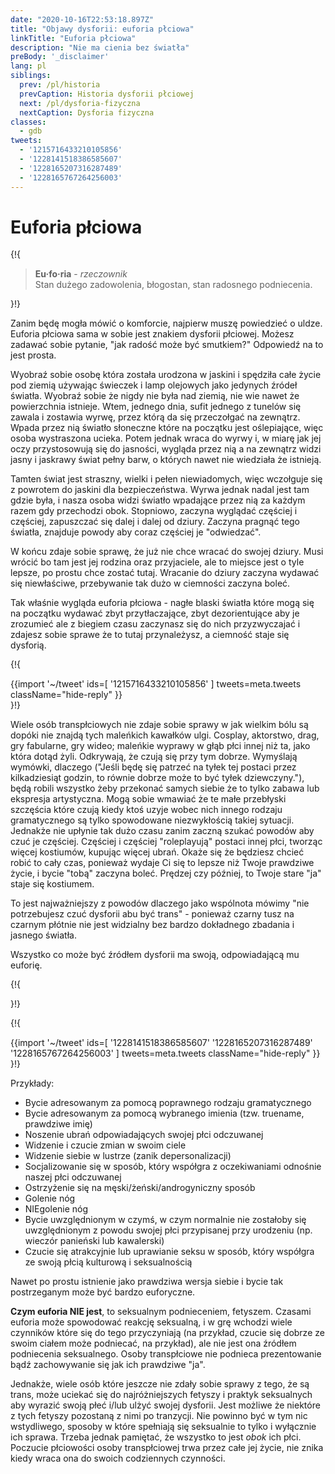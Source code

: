 ```yaml
---
date: "2020-10-16T22:53:18.897Z"
title: "Objawy dysforii: euforia płciowa"
linkTitle: "Euforia płciowa"
description: "Nie ma cienia bez światła"
preBody: '_disclaimer'
lang: pl
siblings:
  prev: /pl/historia
  prevCaption: Historia dysforii płciowej
  next: /pl/dysforia-fizyczna
  nextCaption: Dysforia fizyczna
classes:
  - gdb
tweets:
  - '1215716433210105856'
  - '1228141518386585607'
  - '1228165207316287489'
  - '1228165767264256003'
---
```


# Euforia płciowa

{!{
<div class="gutter"><blockquote>
  <strong>Eu·fo·ria</strong> - <em>rzeczownik</em><br>
  Stan dużego zadowolenia, błogostan, stan radosnego podniecenia.
</blockquote></div>
}!}

Zanim będę mogła mówić o komforcie, najpierw muszę powiedzieć o uldze. Euforia płciowa sama w sobie jest znakiem dysforii płciowej. Możesz zadawać sobie pytanie, "jak radość może być smutkiem?" Odpowiedź na to jest prosta.

Wyobraź sobie osobę która została urodzona w jaskini i spędziła całe życie pod ziemią używając świeczek i lamp olejowych jako jedynych źródeł światła. Wyobraź sobie że nigdy nie była nad ziemią, nie wie nawet że powierzchnia istnieje. Wtem, jednego dnia, sufit jednego z tunelów się zawala i zostawia wyrwę, przez którą da się przeczołgać na zewnątrz. Wpada przez nią światło słoneczne które na początku jest oślepiające, więc osoba wystraszona ucieka. Potem jednak wraca do wyrwy i, w miarę jak jej oczy przystosowują się do jasności, wygląda przez nią a na zewnątrz widzi jasny i jaskrawy świat pełny barw, o których nawet nie wiedziała że istnieją.

Tamten świat jest straszny, wielki i pełen niewiadomych, więc wczołguje się z powrotem do jaskini dla bezpieczeństwa. Wyrwa jednak nadal jest tam gdzie była, i nasza osoba widzi światło wpadające przez nią za każdym razem gdy przechodzi obok. Stopniowo, zaczyna wyglądać częściej i częściej, zapuszczać się dalej i dalej od dziury. Zaczyna pragnąć tego światła, znajduje powody aby coraz częściej je "odwiedzać".  

W końcu zdaje sobie sprawę, że już nie chce wracać do swojej dziury. Musi wrócić bo tam jest jej rodzina oraz przyjaciele, ale to miejsce jest o tyle lepsze, po prostu chce zostać tutaj. Wracanie do dziury zaczyna wydawać się niewłaściwe, przebywanie tak dużo w ciemności zaczyna boleć.

Tak właśnie wygląda euforia płciowa - nagłe blaski światła które mogą się na początku wydawać zbyt przytłaczające, zbyt dezorientujące aby je zrozumieć ale z biegiem czasu zaczynasz się do nich przyzwyczajać i zdajesz sobie sprawe że to tutaj przynależysz, a ciemność staje się dysforią.

{!{ <div class="gutter">{{import '~/tweet' ids=[
  '1215716433210105856'
] tweets=meta.tweets className="hide-reply" }}</div> }!}

Wiele osób transpłciowych nie zdaje sobie sprawy w jak wielkim bólu są dopóki nie znajdą tych maleńkich kawałków ulgi. Cosplay, aktorstwo, drag, gry fabularne, gry wideo; maleńkie wyprawy w głąb płci innej niż ta, jako która dotąd żyli. Odkrywają, że czują się przy tym dobrze. Wymyślają wymówki, dlaczego ("Jeśli będę się patrzeć na tyłek tej postaci przez kilkadziesiąt godzin, to równie dobrze może to być tyłek dziewczyny."), będą robili wszystko żeby przekonać samych siebie że to tylko zabawa lub ekspresja artystyczna. Mogą sobie wmawiać że te małe przebłyski szczęścia które czują kiedy ktoś uzyje wobec nich innego rodzaju gramatycznego są tylko spowodowane niezwykłością takiej sytuacji. Jednakże nie upłynie tak dużo czasu zanim zaczną szukać powodów aby czuć je częściej. Częściej i częściej "roleplayują" postaci innej płci, tworząc więcej kostiumów, kupując więcej ubrań. Okaże się że będziesz chcieć robić to cały czas, ponieważ wydaje Ci się to lepsze niż Twoje prawdziwe życie, i bycie "tobą" zaczyna boleć. Prędzej czy później, to Twoje stare "ja" staje się kostiumem.

To jest najważniejszy z powodów dlaczego jako wspólnota mówimy "nie potrzebujesz czuć dysforii abu być trans" - ponieważ czarny tusz na czarnym płótnie nie jest widzialny bez bardzo dokładnego zbadania i jasnego światła.

Wszystko co może być źródłem dysforii ma swoją, odpowiadającą mu euforię.

{!{ <div class="print-break-before"></div> }!}

{!{ <div class="gutter">{{import '~/tweet' ids=[
  '1228141518386585607'
  '1228165207316287489'
  '1228165767264256003'
] tweets=meta.tweets className="hide-reply" }}</div> }!}

Przykłady:

* Bycie adresowanym za pomocą poprawnego rodzaju gramatycznego
* Bycie adresowanym za pomocą wybranego imienia (tzw. truename, prawdziwe imię)
* Noszenie ubrań odpowiadających swojej płci odczuwanej
* Widzenie i czucie zmian w swoim ciele
* Widzenie siebie w lustrze (zanik depersonalizacji)
* Socjalizowanie się w sposób, który współgra z oczekiwaniami odnośnie naszej płci odczuwanej
* Ostrzyżenie się na męski/żeński/androgyniczny sposób
* Golenie nóg
* NIEgolenie nóg
* Bycie uwzględnionym w czymś, w czym normalnie nie zostałoby się uwzględnionym z powodu swojej płci przypisanej przy urodzeniu (np. wieczór panieński lub kawalerski)
* Czucie się atrakcyjnie lub uprawianie seksu w sposób, który współgra ze swoją płcią kulturową i seksualnością

Nawet po prostu istnienie jako prawdziwa wersja siebie i bycie tak postrzeganym może być bardzo euforyczne.

**Czym euforia NIE jest**, to seksualnym podnieceniem, fetyszem. Czasami euforia może spowodować reakcję seksualną, i w grę wchodzi wiele czynników które się do tego przyczyniają (na przykład, czucie się dobrze ze swoim ciałem może podniecać, na przykład), ale nie jest ona źródłem podniecenia seksualnego. Osoby transpłciowe nie podnieca prezentowanie bądź zachowywanie się jak ich prawdziwe "ja".

Jednakże, wiele osób które jeszcze nie zdały sobie sprawy z tego, że są trans, może uciekać się do najróżniejszych fetyszy i praktyk seksualnych aby wyrazić swoją płeć i/lub ulżyć swojej dysforii. Jest możliwe że niektóre z tych fetyszy pozostaną z nimi po tranzycji. Nie powinno być w tym nic wstydliwego, sposoby w które spełniają się seksualnie to tylko i wyłącznie ich sprawa. Trzeba jednak pamiętać, że wszystko to jest _obok_ ich płci. Poczucie płciowości osoby transpłciowej trwa przez całe jej życie, nie znika kiedy wraca ona do swoich codziennych czynności.
